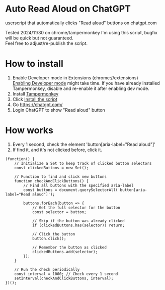 # Auto Read Aloud on ChatGPT
userscript that automatically clicks "Read aloud" buttons on chatgpt.com  

Tested 2024/11/30 on chrome/tampermonkey 
I'm using this script, bugfix will be quick but not guaranteed.  
Feel free to adjust/re-publish the script.

# How to install
1. Enable Developer mode in Extensions (chrome://extensions)  
   [Enabling Developer mode](https://www.tampermonkey.net/faq.php?locale=en#Q209) might take time. If you have already installed Tampermonkey, disable and re-enable it after enabling dev mode.
1. Install [Tampermonkey](https://chromewebstore.google.com/detail/tampermonkey/dhdgffkkebhmkfjojejmpbldmpobfkfo) 
1. Click [Install the script](https://github.com/hiroa-inami/Auto-Read-Aloud-on-ChatGPT/raw/refs/heads/main/main.user.js)
2. Go https://chatgpt.com/
3. Login ChatGPT to show "Read aloud" button

# How works
1. Every 1 second, check the element 'button[aria-label="Read aloud"]'
2. If find it, and it's not clicked before, click it.
```
(function() {
    // Initialize a Set to keep track of clicked button selectors
    const clickedButtons = new Set();

    // Function to find and click new buttons
    function checkAndClickButtons() {
        // Find all buttons with the specified aria-label
        const buttons = document.querySelectorAll('button[aria-label="Read aloud"]');

        buttons.forEach(button => {
            // Get the full selector for the button
            const selector = button;

            // Skip if the button was already clicked
            if (clickedButtons.has(selector)) return;

            // Click the button
            button.click();

            // Remember the button as clicked
            clickedButtons.add(selector);
        });
    }

    // Run the check periodically
    const interval = 1000; // Check every 1 second
    setInterval(checkAndClickButtons, interval);
})();
```
